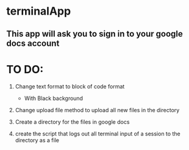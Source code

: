 # terminalApp

## This app will ask you to sign in to your google docs account







# TO DO:
1. Change text format to block of code format
    - With Black background

2. Change upload file method to upload all new files in the directory

3. Create a directory for the files in google docs

4. create the script that logs out all terminal input of a session to the directory as a file 
